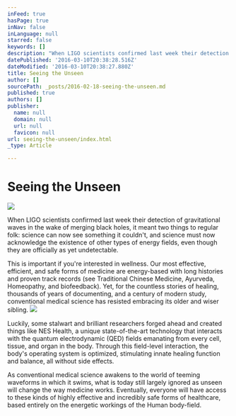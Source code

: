 ```yaml
---
inFeed: true
hasPage: true
inNav: false
inLanguage: null
starred: false
keywords: []
description: "When LIGO scientists confirmed last week their detection of gravitational waves in the wake of merging black holes, it meant two things to regular folk: science can now see something it couldn't, and science must now acknowledge the existence of other types of energy fields, even though they are officially as yet undetectable."
datePublished: '2016-03-10T20:38:28.516Z'
dateModified: '2016-03-10T20:38:27.880Z'
title: Seeing the Unseen
author: []
sourcePath: _posts/2016-02-18-seeing-the-unseen.md
published: true
authors: []
publisher:
  name: null
  domain: null
  url: null
  favicon: null
url: seeing-the-unseen/index.html
_type: Article

---
```

# Seeing the Unseen
![](https://the-grid-user-content.s3-us-west-2.amazonaws.com/8c769ee9-8fd4-467f-b659-09e4746fe1c6.jpg)

When LIGO scientists confirmed last week their detection of gravitational waves in the wake of merging black holes, it meant two things to regular folk: science can now see something it couldn't, and science must now acknowledge the existence of other types of energy fields, even though they are officially as yet undetectable.

This is important if you're interested in wellness. Our most effective, efficient, and safe forms of medicine are energy-based with long histories and proven track records (see Traditional Chinese Medicine, Ayurveda, Homeopathy, and biofeedback). Yet, for the countless stories of healing, thousands of years of documenting, and a century of modern study, conventional medical science has resisted embracing its older and wiser sibling.
![](https://the-grid-user-content.s3-us-west-2.amazonaws.com/4ea4fed2-f3a0-43cb-9057-63d762510f0c.jpg)

Luckily, some stalwart and brilliant researchers forged ahead and created things like NES Health, a unique state-of-the-art technology that interacts with the quantum electrodynamic (QED) fields emanating from every cell, tissue, and organ in the body. Through this field-level interaction, the body's operating system is optimized, stimulating innate healing function and balance, all without side effects.

As conventional medical science awakens to the world of teeming waveforms in which it swims, what is today still largely ignored as unseen will change the way medicine works. Eventually, everyone will have access to these kinds of highly effective and incredibly safe forms of healthcare, based entirely on the energetic workings of the Human body-field.